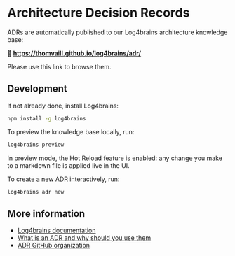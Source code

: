 # Architecture Decision Records

ADRs are automatically published to our Log4brains architecture knowledge base:

🔗 **<https://thomvaill.github.io/log4brains/adr/>**

Please use this link to browse them.

## Development

If not already done, install Log4brains:

```bash
npm install -g log4brains
```

To preview the knowledge base locally, run:

```bash
log4brains preview
```

In preview mode, the Hot Reload feature is enabled: any change you make to a markdown file is applied live in the UI.

To create a new ADR interactively, run:

```bash
log4brains adr new
```

## More information

- [Log4brains documentation](https://github.com/thomvaill/log4brains/tree/develop#readme)
- [What is an ADR and why should you use them](https://github.com/thomvaill/log4brains/tree/develop#-what-is-an-adr-and-why-should-you-use-them)
- [ADR GitHub organization](https://adr.github.io/)
